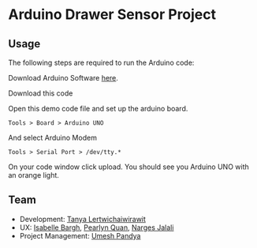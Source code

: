 Arduino Drawer Sensor Project
=============



## Usage


The following steps are required to run the Arduino code:

Download Arduino Software [here](http://arduino.cc/en/Main/Software).

Download this code

Open this demo code file and set up the arduino board.

	Tools > Board > Arduino UNO

And select Arduino Modem

	Tools > Serial Port > /dev/tty.*
	
On your code window click upload. You should see you Arduino UNO with an orange light.

## Team

* Development: [Tanya Lertwichaiwirawit](mailto:ty@ustwo.com?subject=ArduinoDrawerSensorProject)
* UX: [Isabelle Bargh](mailto:isabelle@ustwo.com?subject=ArduinoDrawerSensorProject), [Pearlyn Quan](mailto:pearlyn@ustwo.com?subject=ArduinoDrawerSensorProject), [Narges Jalali](mailto:narges@ustwo.com?subject=ArduinoDrawerSensorProject)
* Project Management: [Umesh Pandya](mailto:ume@ustwo.com?subject=ArduinoDrawerSensorProject)


